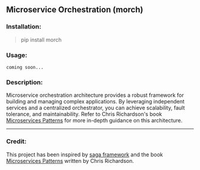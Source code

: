 ## Microservice Orchestration (morch)

### Installation:
> pip install morch

### Usage:
    coming soon...

### Description:
Microservice orchestration architecture provides a robust framework for building and managing complex applications. By leveraging independent services and a centralized orchestrator, you can achieve scalability, fault tolerance, and maintainability. Refer to Chris Richardson's book [Microservices Patterns](https://microservices.io/index.html) for more in-depth guidance on this architecture.

---

### Credit:
This project has been inspired by [saga framework](https://github.com/absent1706/saga-framework) and the book [Microservices Patterns](https://www.amazon.com/Microservices-Patterns-examples-Chris-Richardson/dp/1617294543) written by Chris Richardson.